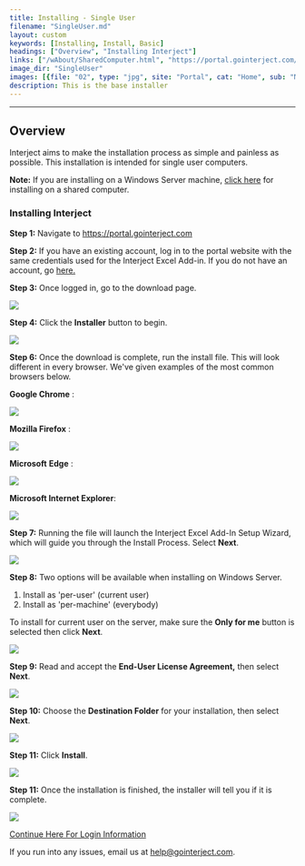 ```yaml
---
title: Installing - Single User
filename: "SingleUser.md"
layout: custom
keywords: [Installing, Install, Basic]
headings: ["Overview", "Installing Interject"]
links: ["/wAbout/SharedComputer.html", "https://portal.gointerject.com/login.html", "https://portal.gointerject.com/invite.html?mode=create", "/wAbout/Logging-In.html#before-using-interject-heres-how-to-login", "mailto:help@gointerject.com"]
image_dir: "SingleUser"
images: [{file: "02", type: "jpg", site: "Portal", cat: "Home", sub: "Main", report: "", ribbon: "", config: ""},{file: "03", type: "png", site: "Portal", cat: "Download", sub: "Main", report: "", ribbon: "", config: ""},{file: "04", type: "png", site: "External", cat: "Chrome", sub: "Download", report: "", ribbon: "", config: ""},{file: "05", type: "png", site: "External", cat: "Firefox", sub: "Download", report: "", ribbon: "", config: ""},{file: "07", type: "png", site: "External", cat: "Edge", sub: "Download", report: "", ribbon: "", config: ""},{file: "08", type: "png", site: "External", cat: "Internet Explorer", sub: "Download", report: "", ribbon: "", config: ""},{file: "09", type: "png", site: "Interject", cat: "Installation", sub: "Setup Wizard", report: "", ribbon: "", config: ""},{file: "09b", type: "png", site: "Interject", cat: "Installation", sub: "Installation Type", report: "", ribbon: "", config: ""},{file: "10", type: "png", site: "Interject", cat: "Installation", sub: "End-User License Agreement", report: "", ribbon: "", config: ""},{file: "11", type: "png", site: "Interject", cat: "Installation", sub: "Select Installation Folder", report: "", ribbon: "", config: ""},{file: "12", type: "png", site: "Interject", cat: "Installation", sub: "Ready to Install", report: "", ribbon: "", config: ""},{file: "13", type: "jpg", site: "Interject", cat: "Installation", sub: "Completed Install", report: "", ribbon: "", config: ""}]
description: This is the base installer
---
```

* * *

## Overview

Interject aims to make the installation process as simple and painless as possible. This installation is intended for single user computers.

**Note:** If you are installing on a Windows Server machine, [click here](/wAbout/SharedComputer.html) for installing on a shared computer.

### Installing Interject

**Step 1:** Navigate to <a target="blank" href="https://portal.gointerject.com/login.html">https://portal.gointerject.com</a>

**Step 2:** If you have an existing account, log in to the portal website with the same credentials used for the Interject Excel Add-in. If you do not have an account, go [here.](https://portal.gointerject.com/invite.html?mode=create)

**Step 3:** Once logged in, go to the download page.

![](/images/SingleUser/02.jpg)
<br>

**Step 4:** Click the **Installer** button to begin.

![](/images/SingleUser/03.png)
<br>

**Step 6:** Once the download is complete, run the install file. This will look different in every browser. We've given examples of the most common browsers below.

**Google Chrome** :

![](/images/SingleUser/04.png)
<br>

**Mozilla Firefox** :

![](/images/SingleUser/05.png)
<br>

**Microsoft** **Edge** :

![](/images/SingleUser/07.png)
<br>

**Microsoft Internet Explorer**:

![](/images/SingleUser/08.png)
<br>

**Step 7:** Running the file will launch the Interject Excel Add-In Setup Wizard, which will guide you through the Install Process. Select **Next**.

![](/images/SingleUser/09.png)
<br>

**Step 8:** Two options will be available when installing on Windows Server.

1. Install as 'per-user' (current user)
2. Install as 'per-machine' (everybody)

To install for current user on the server, make sure the **Only for me** button is selected then click **Next**.

![](/images/SingleUser/09b.png)
<br>

**Step 9:** Read and accept the **End-User License Agreement,** then select **Next**.

![](/images/SingleUser/10.png)
<br>

**Step 10:** Choose the **Destination Folder** for your installation, then select **Next**.

![](/images/SingleUser/11.png)
<br>

**Step 11:** Click **Install**.

![](/images/SingleUser/12.png)
<br>

**Step 11:** Once the installation is finished, the installer will tell you if it is complete.

![](/images/SingleUser/13.jpg)

[Continue Here For Login Information](/wAbout/Logging-In.html#before-using-interject-heres-how-to-login)

If you run into any issues, email us at [help@gointerject.com](mailto:help@gointerject.com).
